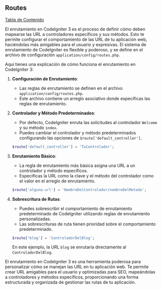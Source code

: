 ## Routes

[Tabla de Contenido](../guía.md#tabla-de-contenido)

El enrutamiento en CodeIgniter 3 es el proceso de definir cómo deben mapearse las URL a controladores específicos y sus métodos. Esto te permite configurar el comportamiento de las URL de tu aplicación web, haciéndolas más amigables para el usuario y expresivas. El sistema de enrutamiento de CodeIgniter es flexible y poderoso, y se define en el archivo de configuración `application/config/routes.php`.

Aquí tienes una explicación de cómo funciona el enrutamiento en CodeIgniter 3:

1. **Configuración de Enrutamiento**:
   - Las reglas de enrutamiento se definen en el archivo `application/config/routes.php`.
   - Este archivo contiene un arreglo asociativo donde especificas las reglas de enrutamiento.

2. **Controlador y Método Predeterminados**:
   - Por defecto, CodeIgniter enruta las solicitudes al controlador `Welcome` y su método `index`.
   - Puedes cambiar el controlador y método predeterminados configurando las opciones de `$route['default_controller']`.

   ```php
   $route['default_controller'] = 'TuControlador';
   ```

3. **Enrutamiento Básico**:
   - La regla de enrutamiento más básica asigna una URL a un controlador y método específicos.
   - Especificas la URL como la clave y el método del controlador como el valor en el arreglo de enrutamiento.

   ```php
   $route['alguna-url'] = 'NombreDelControlador/nombreDelMetodo';
   ```

4. **Sobrescritura de Rutas**:
   - Puedes sobrescribir el comportamiento de enrutamiento predeterminado de CodeIgniter utilizando reglas de enrutamiento personalizadas.
   - Las sobrescrituras de ruta tienen prioridad sobre el comportamiento predeterminado.

   ```php
   $route['blog'] = 'ControladorDelBlog';
   ```

   En este ejemplo, la URL `blog` se enrutaría directamente al `ControladorDelBlog`.

El enrutamiento en CodeIgniter 3 es una herramienta poderosa para personalizar cómo se manejan las URL en tu aplicación web. Te permite crear URL amigables para el usuario y optimizadas para SEO, mapeándolas a controladores y métodos específicos, proporcionando una forma estructurada y organizada de gestionar las rutas de tu aplicación.